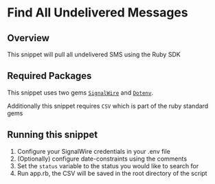 # Find All Undelivered Messages

## Overview
This snippet will pull all undelivered SMS using the Ruby SDK

## Required Packages
This snippet uses two gems [`SignalWire`](https://rubygems.org/gems/signalwire) and [`Dotenv`](https://github.com/bkeepers/dotenv).

Additionally this snippet requires `CSV` which is part of the ruby standard gems

## Running this snippet
1. Configure your SignalWire credentials in your .env file
2. (Optionally) configure date-constraints using the comments
3. Set the `status` variable to the status you would like to search for
4. Run app.rb, the CSV will be saved in the root directory of the script
